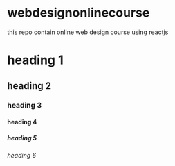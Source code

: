 # webdesignonlinecourse
this repo contain online web design course using reactjs
# heading 1
## heading 2
### heading 3
#### heading 4
##### heading 5
###### heading 6
